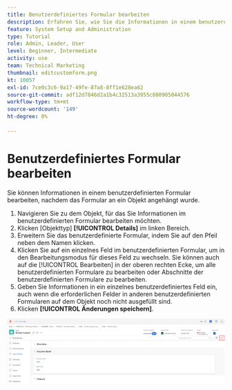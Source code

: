 ```yaml
---
title: Benutzerdefiniertes Formular bearbeiten
description: Erfahren Sie, wie Sie die Informationen in einem benutzerdefinierten Formular bearbeiten, nachdem es an ein Objekt angehängt wurde.
feature: System Setup and Administration
type: Tutorial
role: Admin, Leader, User
level: Beginner, Intermediate
activity: use
team: Technical Marketing
thumbnail: editcustomform.png
kt: 10057
exl-id: 7ce0c3c6-9a17-49fe-87a8-8ff1e628ea62
source-git-commit: adf12d7846d2a1b4c32513a3955c080905044576
workflow-type: tm+mt
source-wordcount: '149'
ht-degree: 0%

---
```


# Benutzerdefiniertes Formular bearbeiten

<!---
21.4 updates have been made here
--->

Sie können Informationen in einem benutzerdefinierten Formular bearbeiten, nachdem das Formular an ein Objekt angehängt wurde.

1. Navigieren Sie zu dem Objekt, für das Sie Informationen im benutzerdefinierten Formular bearbeiten möchten.
1. Klicken [Objekttyp] **[!UICONTROL Details]** im linken Bereich.
1. Erweitern Sie das benutzerdefinierte Formular, indem Sie auf den Pfeil neben dem Namen klicken.
1. Klicken Sie auf ein einzelnes Feld im benutzerdefinierten Formular, um in den Bearbeitungsmodus für dieses Feld zu wechseln. Sie können auch auf die [!UICONTROL Bearbeiten] in der oberen rechten Ecke, um alle benutzerdefinierten Formulare zu bearbeiten oder Abschnitte der benutzerdefinierten Formulare zu bearbeiten.
1. Geben Sie Informationen in ein einzelnes benutzerdefiniertes Feld ein, auch wenn die erforderlichen Felder in anderen benutzerdefinierten Formularen auf dem Objekt noch nicht ausgefüllt sind.
1. Klicken **[!UICONTROL Änderungen speichern]**.

![Fenster &quot;Aufgabendetails&quot;mit einem benutzerdefinierten Formular, das bearbeitet wird](assets/custom-forms-edit-a-custom-form.jpg)
